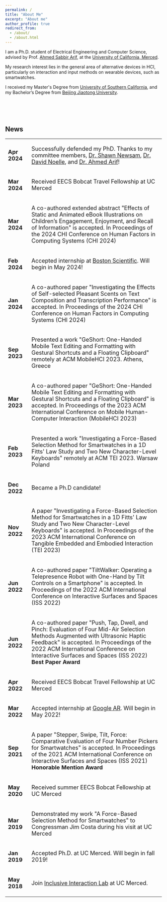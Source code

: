 ```yaml
---
permalink: /
title: "About Me"
excerpt: "About me"
author_profile: true
redirect_from: 
  - /about/
  - /about.html
---
```


I am a Ph.D. student of Electrical Engineering and Computer Science, advised by Prof. [Ahmed Sabbir Arif](http://www.asarif.com/), at the [University of California, Merced](https://www.ucmerced.edu/).


My research interest lies in the general area of alternative devices in HCI, particularly on interaction and input methods on wearable devices, such as smartwatches.

I received my Master's Degree from [University of Southern California](https://www.usc.edu/), and my Bachelor’s Degree from [Beijing Jiaotong University](http://en.njtu.edu.cn/).
<br/><br/><br/><br/><br/>

News
------
<table style="font-size:18px">
  <tbody>
    <colgroup>
      <col width="15%" />
      <col width="85%" />
    </colgroup>
    <tr>
      <td><p><b>Apr 2024</b></p></td>
      <td><p>	Successfully defended my PhD. Thanks to my committee members, <a href="https://faculty.ucmerced.edu/snewsam/?_gl=1*o8vvun*_ga*ODI2NzA1NjYyLjE2ODg0MDEyNjI.*_ga_TSE2LSBDQZ*MTcxNDY5Njc3Ni41MC4xLjE3MTQ2OTcwMTEuNDguMC4w">Dr. Shawn Newsam</a>, <a href="https://sites.ucmerced.edu/dnoelle?_gl=1*1uwo51k*_ga*ODI2NzA1NjYyLjE2ODg0MDEyNjI.*_ga_TSE2LSBDQZ*MTcxNDY5Njc3Ni41MC4xLjE3MTQ2OTcwNTEuOC4wLjA.">Dr. David Noelle</a>, and <a href="https://theiilab.com">Dr. Ahmed Arif</a>!</p></td>
    </tr>
    <tr>
      <td><p><b>Mar 2024</b></p></td>
      <td><p>Received EECS Bobcat Travel Fellowship at UC Merced</p></td>
    </tr>
    <tr>
      <td><p><b>Mar 2024</b></p></td>
      <td><p>A co-authored extended abstract "Effects of Static and Animated eBook Illustrations on Children’s Engagement, Enjoyment, and Recall of Information" is accepted. In Proceedings of the 2024 CHI Conference on Human Factors in Computing Systems (CHI 2024)</p></td>
    </tr>
    <tr>
      <td><p><b>Feb 2024</b></p></td>
      <td><p>Accepted internship at <a href="https://www.bostonscientific.com/en-US/Home.html">Boston Scientific</a>. Will begin in May 2024!</p></td>
    </tr>
    <tr>
      <td><p><b>Jan 2024</b></p></td>
      <td><p>A co-authored paper "Investigating the Effects of Self-selected Pleasant Scents on Text Composition and Transcription Performance" is accepted. In Proceedings of the 2024 CHI Conference on Human Factors in Computing Systems (CHI 2024)</p></td>
    </tr>
    <tr>
      <td><p><b>Sep 2023</b></p></td>
      <td><p>Presented a work "GeShort: One-Handed Mobile Text Editing and Formatting with Gestural Shortcuts and a Floating Clipboard" remotely at ACM MobileHCI 2023. Athens, Greece</p></td>
    </tr>
    <tr>
      <td><p><b>Mar 2023</b></p></td>
      <td><p>A co-authored paper "GeShort: One-Handed Mobile Text Editing and Formatting with Gestural Shortcuts and a Floating Clipboard" is accepted. In Proceedings of the 2023 ACM International Conference on Mobile Human-Computer Interaction (MobileHCI 2023)</p></td>
    </tr>
    <tr>
      <td><p><b>Feb 2023</b></p></td>
      <td><p>Presented a work "Investigating a Force-Based Selection Method for Smartwatches in a 1D Fitts' Law Study and Two New Character-Level Keyboards" remotely at ACM TEI 2023. Warsaw Poland</p></td>
    </tr>
    <tr>
      <td><p><b>Dec 2022</b></p></td>
      <td><p>Became a Ph.D candidate!</p></td>
    </tr>
    <tr>
      <td><p><b>Nov 2022</b></p></td>
      <td><p>A paper "Investigating a Force-Based Selection Method for Smartwatches in a 1D Fitts' Law Study and Two New Character-Level Keyboards" is accepted. In Proceedings of the 2023 ACM International Conference on Tangible Embedded and Embodied Interaction (TEI 2023)</p></td>
    </tr>
    <tr>
      <td><p><b>Jun 2022</b></p></td>
      <td><p>A co-authored paper "TiltWalker: Operating a Telepresence Robot with One-Hand by Tilt Controls on a Smartphone" is accepted. In Proceedings of the 2022 ACM International Conference on Interactive Surfaces and Spaces (ISS 2022)</p></td>
    </tr>
    <tr>
      <td><p><b>Jun 2022</b></p></td>
      <td><p>A co-authored paper "Push, Tap, Dwell, and Pinch: Evaluation of Four Mid-Air Selection Methods Augmented with Ultrasonic Haptic Feedback" is accepted. In Proceedings of the 2022 ACM International Conference on Interactive Surfaces and Spaces (ISS 2022) <strong>Best Paper Award</strong></p></td>
    </tr>
    <tr>
      <td><p><b>Apr 2022</b></p></td>
      <td><p>Received EECS Bobcat Travel Fellowship at UC Merced</p></td>
    </tr>
    <tr>
      <td><p><b>Mar 2022</b></p></td>
      <td><p>Accepted internship at <a href="https://arvr.google.com">Google AR</a>. Will begin in May 2022!</p></td>
    </tr>
    <tr>
      <td><p><b>Sep 2021</b></p></td>
      <td><p>A paper "Stepper, Swipe, Tilt, Force: Comparative Evaluation of Four Number Pickers for Smartwatches" is accepted. In Proceedings of the 2021 ACM International Conference on Interactive Surfaces and Spaces (ISS 2021) <strong>Honorable Mention Award</strong></p></td>
    </tr>
    <tr>
      <td><p><b>May 2020</b></p></td>
      <td><p>Received summer EECS Bobcat Fellowship at UC Merced</p></td>
    </tr>
    <tr>
      <td><p><b>Mar 2019</b></p></td>
      <td><p>Demonstrated my work "A Force-Based Selection Method for Smartwatches" to Congressman Jim Costa during his visit at UC Merced</p></td>
    </tr>
    <tr>
      <td><p><b>Jan 2019</b></p></td>
      <td><p>Accepted Ph.D. at UC Merced. Will begin in fall 2019!</p></td>
    </tr>
    <tr>
      <td><p><b>May 2018</b></p></td>
      <td><p>Join <a href="http://www.asarif.com/index.html">Inclusive Interaction Lab</a> at UC Merced.</p></td>
    </tr>
  </tbody>
</table>

  

